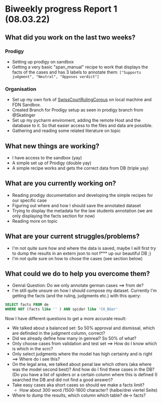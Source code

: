 # Biweekly progress Report 1 (08.03.22)
## What did you work on the last two weeks?
### Prodigy
- Setting up prodigy on sandbox
- Getting a very basic "span_manual" recipe to work that displays the facts of the cases and has 3 labels to annotate them: `["Supports judgment", "Neutral", "Opposes verdict"]`
### Organisation
- Set up my own fork of [SwissCourtRulingCorpus](https://github.com/ninabaumgartner/SwissCourtRulingCorpus) on local machine and FDN Sandbox.
- Created Branch for Prodigy setup as seen in prodigy branch from @Skatinger
- Set up my pycharm enviroment, adding the remote Host and the database to it. So that easier access to the files and data are possible.
- Gathering and reading some related literature  on topic
## What new things are working?
- I have access to the sandbox (yay)
- A simple set up of Prodigy (double yay)
- A simple recipe works and gets the correct data from DB (triple yay)
## What are you currently working on?
- Reading prodigy documentation and developing the simple recipes for our specific case
- Figuring out where and how I should save the annotated dataset
- Trying to display the metadata for the law students annotation (we are only displaying the facts section for now)
- Reading more on topic
## What are your current struggles/problems?
- I'm not quite sure how and where the data is saved, maybe I will first try to dump the results in an extern json to not f*** up our beautiful DB ;)
- I'm not quite sure on how to chose the cases (see section below)
## What could we do to help you overcome them?
- Genral Question: Do we only annotate german cases ==> from de?
- I'm still quite unsure on how I should compose my dataset. Currently I'm getting the facts (and the ruling, judgments etc.) with this query:
```sql
SELECT facts FROM de
WHERE NOT (facts like '' ) AND spider like 'CH_BGer'
```
Now I have different questions to get a more accurate result:
- We talked about a balanced set: So 50% approval and dismissal, which are definded in the judgment column, correct? 
- Did we already define how many in genreal? So 50% of what?
- Only choose cases from validation and test set ==> How do I know which is which in the scrc?
- Only select judgments where the model has high certainty and is right ==> Where do i see this?
- On the legal area, we talked about penal law which others (aka where was the model second best)? And how do I find these cases in the DB? (Do you have a list of spiders or a certain column where this is defined (I searched the DB and did not find a good answer)?
- Take easy cases aka short cases so should we make a facts limit?
  - How about 300 word  /1500-1600 character? (halbe/drei viertel Seite)
- Where to dump the results, which column which table? de-> facts?
